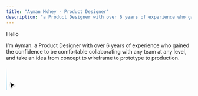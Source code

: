 ```yaml
---
title: "Ayman Mohey - Product Designer"
description: "a Product Designer with over 6 years of experience who gained the confidence to be comfortable collaborating with any team at any level, and take an idea from concept to wireframe to prototype to production."
---
```


<div class="relative flex flex-col p-8 sm:p-10 my-20 gap-2 rounded-3xl bg-color-accent font-normal text-neutral-800 dark:text-neutral border border-[rgba(255,255,255,.1)]">
  <p class="text-sm md:text-base m-0 bg-color-dim leading-8">Hello</p>
  <p class="text-lg sm:text-xl sm:leading-8 font-normal m-0 leading-8 bg-color-dim1">I’m Ayman. a Product Designer with over 6 years of experience who gained the confidence to be comfortable collaborating with any team at any level, and take an idea from concept to wireframe to prototype to production.</p>

  <div class="absolute top-0 left-0 w-full h-full pointer-events-none">
    <span class="absolute top-[-.9px] left-0 w-[1000%] h-px bg-neutral translate-x-[-25%] bg-line-x"></span>
    <span class="absolute bottom-[-.9px] left-0 w-[1000%] h-px bg-neutral translate-x-[-25%] bg-line-x"></span>
    <span class="absolute top-0 left-[-.9px] h-[400%] w-px bg-neutral translate-y-[-50%] bg-line-y"></span>
    <svg class="absolute top-0 right-[-.9px] w-px translate-y-[-50%]" xmlns="http://www.w3.org/2000/svg" width="1" height="65" viewBox="0 0 1 65" fill="none">
    <path d="M0 64.5C0 64.7761 0.223858 65 0.5 65C0.776142 65 1 64.7761 1 64.5H0ZM0 0.5V64.5H1V0.5H0Z" fill="url(#paint0_linear_1001_1790)"/>
    <defs>
    <linearGradient id="paint0_linear_1001_1790" x1="1" y1="0.5" x2="1" y2="64.5" gradientUnits="userSpaceOnUse">
    <stop offset="0.0572917" stop-color="#009DEA" stop-opacity="0"/>
    <stop offset="1" stop-color="#0099E3"/>
    </linearGradient>
    </defs>
    </svg>
    <span class="absolute top-0 right-[-.9px] h-[400%] w-px bg-neutral translate-y-[-50%] bg-line-y"></span>
    <span class="absolute bottom-[-35px] right-[-19px] translate-y-[-50%]">
    <svg xmlns="http://www.w3.org/2000/svg" width="24" height="25" viewBox="0 0 24 25" fill="none">
    <g filter="url(#filter0_d_669_1219)">
    <path d="M8.75418 20L5.62291 4.04089L20 11.9182L12.9181 13.9727L8.75418 20Z" fill="black"/>
    <path d="M8.75418 20L5.62291 4.04089L20 11.9182L12.9181 13.9727L8.75418 20Z" stroke="white"/>
    </g>
    <defs>
    <filter id="filter0_d_669_1219" x="2.92578" y="2.09058" width="20.3711" height="22.1735" filterUnits="userSpaceOnUse" color-interpolation-filters="sRGB">
    <feFlood flood-opacity="0" result="BackgroundImageFix"/>
    <feColorMatrix in="SourceAlpha" type="matrix" values="0 0 0 0 0 0 0 0 0 0 0 0 0 0 0 0 0 0 127 0" result="hardAlpha"/>
    <feOffset dy="1"/>
    <feGaussianBlur stdDeviation="1"/>
    <feComposite in2="hardAlpha" operator="out"/>
    <feColorMatrix type="matrix" values="0 0 0 0 0 0 0 0 0 0 0 0 0 0 0 0 0 0 0.25 0"/>
    <feBlend mode="normal" in2="BackgroundImageFix" result="effect1_dropShadow_669_1219"/>
    <feBlend mode="normal" in="SourceGraphic" in2="effect1_dropShadow_669_1219" result="shape"/>
    </filter>
    </defs>
    </svg>
    </span>
  </div>
</div>
